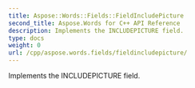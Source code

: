 ```yaml
---
title: Aspose::Words::Fields::FieldIncludePicture
second_title: Aspose.Words for C++ API Reference
description: Implements the INCLUDEPICTURE field. 
type: docs
weight: 0
url: /cpp/aspose.words.fields/fieldincludepicture/
---
```


Implements the INCLUDEPICTURE field. 

